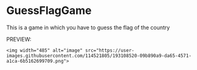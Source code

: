 # GuessFlagGame
This is a game in which you have to guess the flag of the country



PREVIEW:

	
	<img width="485" alt="image" src="https://user-images.githubusercontent.com/114521805/193108520-09b890a9-da65-4571-a1ca-6b5162699709.png">

                                                                                                        
